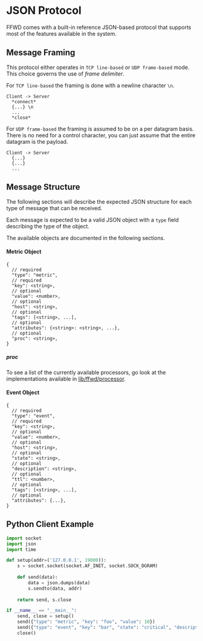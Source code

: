 # JSON Protocol

FFWD comes with a built-in reference JSON-based protocol that supports most of the
features available in the system.

## Message Framing

This protocol either operates in `TCP line-based` or `UDP frame-based` mode.
This choice governs the use of *frame delimiter*.

For `TCP line-based` the framing is done with a newline character `\n`.

```
Client -> Server
  *connect*
  {...} \n
  ...
  *close*
```

For `UDP frame-based` the framing is assumed to be on a per datagram basis.
There is no need for a control character, you can just assume that the entire datagram is the payload.

```
Client -> Server
  {...}
  {...}
  ...
```

## Message Structure

The following sections will describe the expected JSON structure for each type of
message that can be received.

Each message is expected to be a valid JSON object with a `type` field describing the type of the object.

The available objects are documented in the following sections.

#### Metric Object

```text
{
  // required
  "type": "metric",
  // required
  "key": <string>,
  // optional
  "value": <number>,
  // optional
  "host": <string>,
  // optional
  "tags": [<string>, ...],
  // optional
  "attributes": {<string>: <string>, ...},
  // optional
  "proc": <string>,
}
````

##### proc

To see a list of the currently available processors, go look at the
implementations available in [lib/ffwd/processor](/lib/ffwd/processor).

#### Event Object

```text
{
  // required
  "type": "event",
  // required
  "key": <string>,
  // optional
  "value": <number>,
  // optional
  "host": <string>,
  // optional
  "state": <string>,
  // optional
  "description": <string>,
  // optional
  "ttl": <number>,
  // optional
  "tags": [<string>, ...],
  // optional
  "attributes": {...},
}
```

## Python Client Example

```python
import socket
import json
import time

def setup(addr=('127.0.0.1', 19000)):
    s = socket.socket(socket.AF_INET, socket.SOCK_DGRAM)
    
    def send(data):
        data = json.dumps(data)
        s.sendto(data, addr)
    
    return send, s.close

if __name__ == "__main__":
    send, close = setup()
    send({"type": "metric", "key": "foo", "value": 10})
    send({"type": "event", "key": "bar", "state": "critical", "description": "Hello World"})
    close()
```
